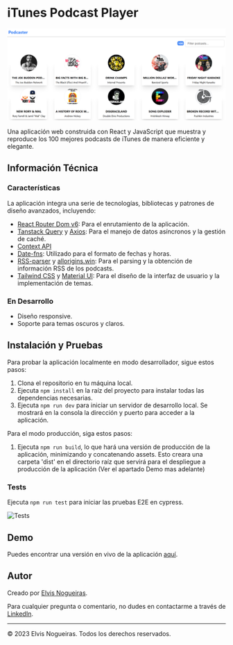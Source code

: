 # iTunes Podcast Player

![App screenshot](./src/assets/images/app-image.png)

Una aplicación web construida con React y JavaScript que muestra y reproduce los 100 mejores podcasts de iTunes de manera eficiente y elegante.

## Información Técnica

### Características

La aplicación integra una serie de tecnologías, bibliotecas y patrones de diseño avanzados, incluyendo:

- [React Router Dom v6](https://reactrouter.com/): Para el enrutamiento de la aplicación.
- [Tanstack Query](https://tanstack.com/query/latest/) y [Axios](https://axios-http.com/): Para el manejo de datos asíncronos y la gestión de caché.
- [Context API](https://reactjs.org/docs/context.html)
- [Date-fns](https://date-fns.org/): Utilizado para el formato de fechas y horas.
- [RSS-parser](https://www.npmjs.com/package/rss-parser) y [allorigins.win](https://www.allorigins.win/): Para el parsing y la obtención de información RSS de los podcasts.
- [Tailwind CSS](https://tailwindcss.com/) y [Material UI](https://mui.com/): Para el diseño de la interfaz de usuario y la implementación de temas.

### En Desarrollo
- Diseño responsive.
- Soporte para temas oscuros y claros.

## Instalación y Pruebas

Para probar la aplicación localmente en modo desarrollador, sigue estos pasos:

1. Clona el repositorio en tu máquina local.
2. Ejecuta `npm install` en la raíz del proyecto para instalar todas las dependencias necesarias.
3. Ejecuta `npm run dev` para iniciar un servidor de desarrollo local. Se mostrará en la consola la dirección y puerto para acceder a la aplicación.

Para el modo producción, siga estos pasos:

1. Ejecuta `npm run build`, lo que hará una versión de producción de la aplicación, minimizando y concatenando assets. Esto creara una carpeta 'dist' en el directorio raíz que servirá para el despliegue a producción de la aplicación (Ver el apartado Demo mas adelante)

### Tests

Ejecuta `npm run test` para iniciar las pruebas E2E en cypress.

![Tests]()


## Demo

Puedes encontrar una versión en vivo de la aplicación [aquí](https://bejewelled-elf-efb60a.netlify.app/).

## Autor

Creado por [Elvis Nogueiras](https://github.com/danviles).

Para cualquier pregunta o comentario, no dudes en contactarme a través de [LinkedIn](https://www.linkedin.com/in/elvis-nogueiras/).

---

© 2023 Elvis Nogueiras. Todos los derechos reservados.